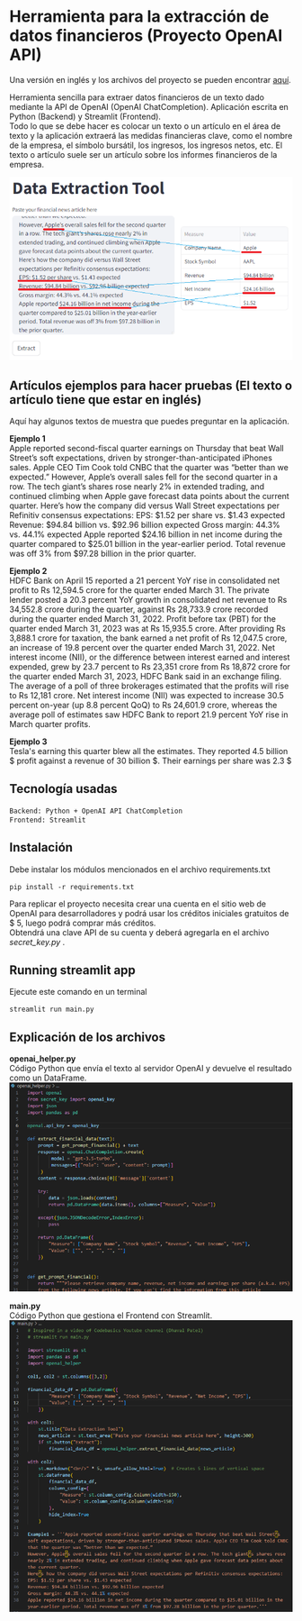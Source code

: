# Herramienta para la extracción de datos financieros (Proyecto OpenAI API)

Una versión en inglés y los archivos del proyecto se pueden encontrar [aquí](https://github.com/JorgeAlvarezOre/Data_projects/tree/main/OpenAI%20Financial%20Data%20Extraction).

Herramienta sencilla para extraer datos financieros de un texto dado mediante la API de OpenAI (OpenAI ChatCompletion). Aplicación escrita en Python (Backend) y Streamlit (Frontend).<br>
Todo lo que se debe hacer es colocar un texto o un artículo en el área de texto y la aplicación extraerá las medidas financieras clave, como el nombre de la empresa, el símbolo bursátil, los ingresos, los ingresos netos, etc. El texto o artículo suele ser un artículo sobre los informes financieros de la empresa.

![01 Preview](./Images_README.md/01_Preview.png)

## Artículos ejemplos para hacer pruebas (El texto o artículo tiene que estar en inglés)
Aquí hay algunos textos de muestra que puedes preguntar en la aplicación.

**Ejemplo 1**<br>
Apple reported second-fiscal quarter earnings on Thursday that beat Wall Street’s soft expectations, driven by stronger-than-anticipated iPhones sales. Apple CEO Tim Cook told CNBC that the quarter was “better than we expected.” 
However, Apple’s overall sales fell for the second quarter in a row. The tech giant’s shares rose nearly 2% in extended trading, and continued climbing when Apple gave forecast data points about the current quarter.
Here’s how the company did versus Wall Street expectations per Refinitiv consensus expectations: 
EPS: $1.52 per share vs. $1.43 expected 
Revenue: $94.84 billion vs. $92.96 billion expected 
Gross margin: 44.3% vs. 44.1% expected 
Apple reported $24.16 billion in net income during the quarter compared to $25.01 billion in the year-earlier period. Total revenue was off 3% from $97.28 billion in the prior quarter.

**Ejemplo 2**<br>
HDFC Bank on April 15 reported a 21 percent YoY rise in consolidated net profit to Rs 12,594.5 crore for the quarter ended March 31. The private lender posted a 20.3 percent YoY growth in consolidated net revenue to Rs 34,552.8 crore during the quarter, against Rs 28,733.9 crore recorded during the quarter ended March 31, 2022.
Profit before tax (PBT) for the quarter ended March 31, 2023 was at Rs 15,935.5 crore. After providing Rs 3,888.1 crore for taxation, the bank earned a net profit of Rs 12,047.5 crore, an increase of 19.8 percent over the quarter ended March 31, 2022.
Net interest income (NII), or the difference between interest earned and interest expended, grew by 23.7 percent to Rs 23,351 crore from Rs 18,872 crore for the quarter ended March 31, 2023, HDFC Bank said in an exchange filing.
The average of a poll of three brokerages estimated that the profits will rise to Rs 12,181 crore. Net interest income (NII) was expected to increase 30.5 percent on-year (up 8.8 percent QoQ) to Rs 24,601.9 crore, whereas the average poll of estimates saw HDFC Bank to report 21.9 percent YoY rise in March quarter profits.

**Ejemplo 3**<br>
Tesla's earning this quarter blew all the estimates. They reported 4.5 billion \$ profit against a revenue of 30 billion \$. Their earnings per share was 2.3 \$

## Tecnología usadas
```commandline
Backend: Python + OpenAI API ChatCompletion
Frontend: Streamlit
```

## Instalación
Debe instalar los módulos mencionados en el archivo requirements.txt
```doctest
pip install -r requirements.txt
```

Para replicar el proyecto necesita crear una cuenta en el sitio web de OpenAI para desarrolladores y podrá usar los créditos iniciales gratuitos de $ 5, luego podrá comprar más créditos.<br>
Obtendrá una clave API de su cuenta y deberá agregarla en el archivo _secret_key.py_ .

## Running streamlit app
Ejecute este comando en un terminal
```commandline
streamlit run main.py
```

## Explicación de los archivos
**openai_helper.py**<br>
Código Python que envía el texto al servidor OpenAI y devuelve el resultado como un DataFrame.
![02 OpenAI Helper](./Images_README.md/02_OpenAI_Helper.png)

**main.py**<br>
Código Python que gestiona el Frontend con Streamlit.
![03 Main](./Images_README.md/03_Main.png)

